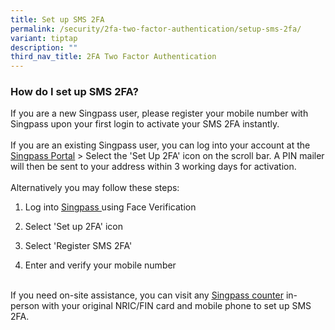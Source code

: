 ```yaml
---
title: Set up SMS 2FA
permalink: /security/2fa-two-factor-authentication/setup-sms-2fa/
variant: tiptap
description: ""
third_nav_title: 2FA Two Factor Authentication
---
```

<h3>How do I set up SMS 2FA?</h3>
<p>If you are a new Singpass user, please register your mobile number with
Singpass upon your first login to activate your SMS 2FA instantly.
<br>
<br>If you are an existing Singpass user, you can log into your account at
the <a href="https://go.gov.sg/singpass-login" rel="noopener" target="_blank"><u>Singpass Portal</u></a> &gt;
Select the 'Set Up 2FA' icon on the scroll bar. A PIN mailer will then
be sent to your address within 3 working days for activation.
<br>
<br>Alternatively you may follow these steps:</p>
<ol data-tight="true" class="tight">
<li>
<p>Log into <a href="https://go.gov.sg/singpass-login" rel="noopener" target="_blank"><u>Singpass </u></a>using
Face Verification</p>
</li>
<li>
<p>Select 'Set up 2FA' icon</p>
</li>
<li>
<p>Select 'Register SMS 2FA'</p>
</li>
<li>
<p>Enter and verify your mobile number&nbsp;</p>
</li>
</ol>
<p>
<br>If you need on-site assistance, you can visit any <a href="https://go.gov.sg/singpass-counters" rel="noopener" target="_blank"><u>Singpass counter</u></a> in-person
with your original NRIC/FIN card and mobile phone to set up SMS 2FA.</p>
